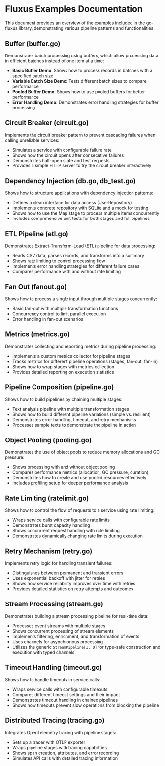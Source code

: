 # Fluxus Examples Documentation

This document provides an overview of the examples included in the go-fluxus library, demonstrating various pipeline patterns and functionalities.

## Buffer (buffer.go)

Demonstrates batch processing using buffers, which allow processing data in efficient batches instead of one item at a time:

- **Basic Buffer Demo**: Shows how to process records in batches with a specified batch size
- **Variable Batch Size Demo**: Tests different batch sizes to compare performance
- **Pooled Buffer Demo**: Shows how to use pooled buffers for better performance
- **Error Handling Demo**: Demonstrates error handling strategies for buffer processing

## Circuit Breaker (circuit.go)

Implements the circuit breaker pattern to prevent cascading failures when calling unreliable services:

- Simulates a service with configurable failure rate
- Shows how the circuit opens after consecutive failures
- Demonstrates half-open state and test requests
- Provides a simple HTTP server to try the circuit breaker interactively

## Dependency Injection (db.go, db_test.go)

Shows how to structure applications with dependency injection patterns:

- Defines a clean interface for data access (UserRepository)
- Implements concrete repository with SQLite and a mock for testing
- Shows how to use the Map stage to process multiple items concurrently
- Includes comprehensive unit tests for both stages and full pipelines

## ETL Pipeline (etl.go)

Demonstrates Extract-Transform-Load (ETL) pipeline for data processing:

- Reads CSV data, parses records, and transforms into a summary
- Shows rate limiting to control processing flow
- Implements error handling strategies for different failure cases
- Compares performance with and without rate limiting

## Fan Out (fanout.go)

Shows how to process a single input through multiple stages concurrently:

- Basic fan-out with multiple transformation functions
- Concurrency control to limit parallel execution
- Error handling in fan-out scenarios

## Metrics (metrics.go)

Demonstrates collecting and reporting metrics during pipeline processing:

- Implements a custom metrics collector for pipeline stages
- Tracks metrics for different pipeline operations (stages, fan-out, fan-in)
- Shows how to wrap stages with metrics collection
- Provides detailed reporting on execution statistics

## Pipeline Composition (pipeline.go)

Shows how to build pipelines by chaining multiple stages:

- Text analysis pipeline with multiple transformation stages
- Shows how to build different pipeline variations (simple vs. resilient)
- Demonstrates error handling, timeout, and retry mechanisms
- Processes sample texts to demonstrate the pipeline in action

## Object Pooling (pooling.go)

Demonstrates the use of object pools to reduce memory allocations and GC pressure:

- Shows processing with and without object pooling
- Compares performance metrics (allocation, GC pressure, duration)
- Demonstrates how to create and use pooled resources effectively
- Includes profiling setup for deeper performance analysis

## Rate Limiting (ratelimit.go)

Shows how to control the flow of requests to a service using rate limiting:

- Wraps service calls with configurable rate limits
- Demonstrates burst capacity handling
- Shows concurrent request handling with rate limiting
- Demonstrates dynamically changing rate limits during execution

## Retry Mechanism (retry.go)

Implements retry logic for handling transient failures:

- Distinguishes between permanent and transient errors
- Uses exponential backoff with jitter for retries
- Shows how service reliability improves over time with retries
- Provides detailed statistics on retry attempts and outcomes

## Stream Processing (stream.go)

Demonstrates building a stream processing pipeline for real-time data:

- Processes event streams with multiple stages
- Shows concurrent processing of stream elements
- Implements filtering, enrichment, and transformation of events
- Uses channels for asynchronous processing
- Utilizes the generic `StreamPipeline[I, O]` for type-safe construction and execution with typed channels.

## Timeout Handling (timeout.go)

Shows how to handle timeouts in service calls:

- Wraps service calls with configurable timeouts
- Compares different timeout settings and their impact
- Demonstrates timeout handling in chained pipelines
- Shows how timeouts prevent slow operations from blocking the pipeline

## Distributed Tracing (tracing.go)

Integrates OpenTelemetry tracing with pipeline stages:

- Sets up a tracer with OTLP exporter
- Wraps pipeline stages with tracing capabilities
- Shows span creation, attributes, and error recording
- Simulates API calls with detailed tracing information